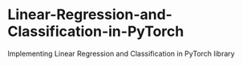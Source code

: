 # Linear-Regression-and-Classification-in-PyTorch
Implementing Linear Regression and Classification in PyTorch library
